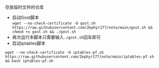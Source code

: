 存放临时文件的仓库
* 启动Gost脚本  
  `wget --no-check-certificate -O gost.sh https://raw.githubusercontent.com/Zephyr177/note/main/gost.sh && chmod +x gost.sh && ./gost.sh`  
* 再次运行本脚本只需要输入`./gost.sh`回车即可
* 启动iptables脚本
```shell script
wget --no-check-certificate -O iptables-pf.sh https://raw.githubusercontent.com/Zephyr177/note/main/iptables-pf.sh && bash iptables-pf.sh
```
